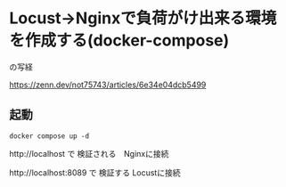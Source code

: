 # Locust→Nginxで負荷がけ出来る環境を作成する(docker-compose)
の写経

https://zenn.dev/not75743/articles/6e34e04dcb5499


## 起動
```
docker compose up -d
```

http://localhost で 検証される　Nginxに接続


http://localhost:8089 で 検証する Locustに接続


